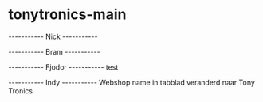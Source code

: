# tonytronics-main



----------- Nick -----------
 
 
 
 
----------- Bram -----------
  
  
  
  
  
----------- Fjodor -----------
test   
   
   
----------- Indy -----------
Webshop name in tabblad veranderd naar Tony Tronics